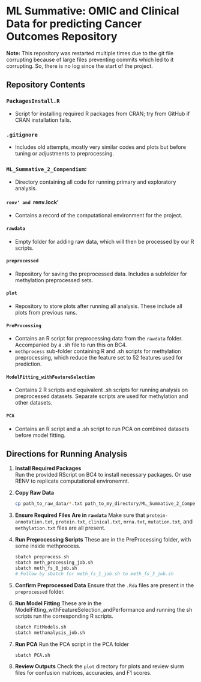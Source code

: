 
# ML Summative: OMIC and Clinical Data for predicting Cancer Outcomes Repository

**Note:** This repository was restarted multiple times due to the git file corrupting because of large files preventing commits which led to it corrupting. So, there is no log since the start of the project.

## Repository Contents

### `PackagesInstall.R`
- Script for installing required R packages from CRAN; try from GitHub if CRAN installation fails.

### `.gitignore`
- Includes old attempts, mostly very similar codes and plots but before tuning or adjustments to preprocessing.

### `ML_Summative_2_Compendium`:
- Directory containing all code for running primary and exploratory analysis. 

#### `renv' and `renv.lock'
- Contains a record of the computational environment for the project.

#### `rawdata`
- Empty folder for adding raw data, which will then be processed by our R scripts.

#### `preprocessed`
- Repository for saving the preprocessed data. Includes a subfolder for methylation preprocessed sets.

#### `plot`
- Repository to store plots after running all analysis. These include all plots from previous runs.

#### `PreProcessing`
- Contains an R script for preprocessing data from the `rawdata` folder. Accompanied by a .sh file to run this on BC4.
- `methprocess` sub-folder containing R and .sh scripts for methylation preprocessing, which reduce the feature set to 52 features used for prediction.

#### `ModelFitting_withFeatureSelection`
- Contains 2 R scripts and equivalent .sh scripts for running analysis on preprocessed datasets. Separate scripts are used for methylation and other datasets.

#### `PCA`
- Contains an R script and a .sh script to run PCA on combined datasets before model fitting.

## Directions for Running Analysis

1. **Install Required Packages**  
   Run the provided RScript on BC4 to install necessary packages. Or use RENV to replicate computational environemnt.

2. **Copy Raw Data**
   ```bash
   cp path_to_raw_data/*.txt path_to_my_directory/ML_Summative_2_Compendium/rawdata/
   ```

3. **Ensure Required Files Are in `rawdata`**
   Make sure that `protein-annotation.txt`, `protein.txt`, `clinical.txt`, `mrna.txt`, `mutation.txt`, and `methylation.txt` files are all present.

4. **Run Preprocessing Scripts**
   These are in the PreProcessing folder, with some inside methprocess.
   ```bash
   sbatch preprocess.sh
   sbatch meth_processing_job.sh
   sbatch meth_fs_0_job.sh
   # Follow by sbatch for meth_fs_1_job.sh to meth_fs_3_job.sh
   ```

5. **Confirm Preprocessed Data**
   Ensure that the `.Rda` files are present in the `preprocessed` folder.

6. **Run Model Fitting**
   These are in the ModelFitting_withFeatureSelection_andPerformance and running the sh scripts run the corresponding R scripts.
   ```bash
   sbatch FitModels.sh
   sbatch methanalysis_job.sh
   ```

7. **Run PCA**
   Run the PCA script in the PCA folder
   ```bash
   sbatch PCA.sh
   ```

8. **Review Outputs**
   Check the `plot` directory for plots and review slurm files for confusion matrices, accuracies, and F1 scores.


